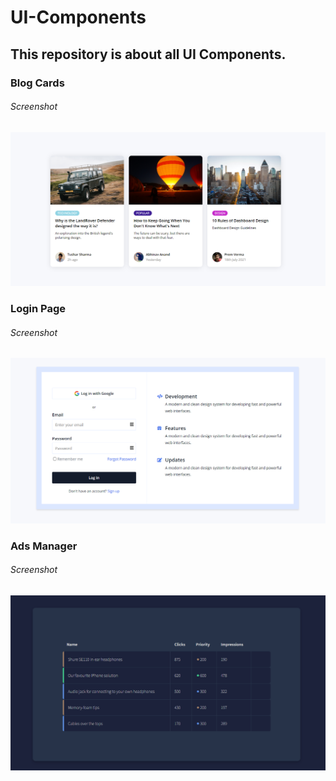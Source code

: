 # UI-Components
## This repository is about all UI Components.

### Blog Cards

###### Screenshot

![](Blog_Cards/images/Blog_Cards.png)

### Login Page

###### Screenshot

![](Login/images/Login.png)

### Ads Manager

###### Screenshot

![](Ads_Manager/images/Ads_Manager.png)
